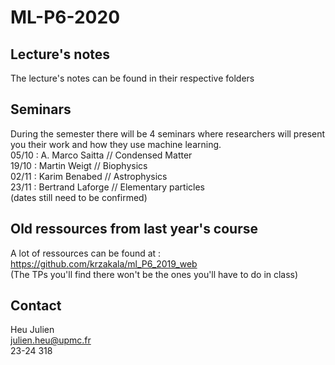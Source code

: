 # ML-P6-2020  
  
## Lecture's notes  
The lecture's notes can be found in their respective folders

## Seminars
During the semester there will be 4 seminars where researchers will present you their work and how they use machine learning.  
05/10 : A. Marco Saitta // Condensed Matter  
19/10 : Martin Weigt // Biophysics  
02/11 : Karim Benabed // Astrophysics  
23/11 : Bertrand Laforge // Elementary particles    
(dates still need to be confirmed)  


## Old ressources from last year's course  
A lot of ressources can be found at :  
https://github.com/krzakala/ml_P6_2019_web  
(The TPs you'll find there won't be the ones you'll have to do in class)  

## Contact
Heu Julien  
julien.heu@upmc.fr  
23-24 318  
